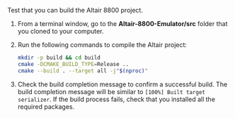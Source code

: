 Test that you can build the Altair 8800 project.

1. From a terminal window, go to the **Altair-8800-Emulator/src** folder that you cloned to your computer.
2. Run the following commands to compile the Altair project:

    ```bash
    mkdir -p build && cd build
    cmake -DCMAKE_BUILD_TYPE=Release ..
    cmake --build . --target all -j"$(nproc)"
    ```

3. Check the build completion message to confirm a successful build. The build completion message will be similar to `[100%] Built target serializer`. If the build process fails, check that you installed all the required packages.
